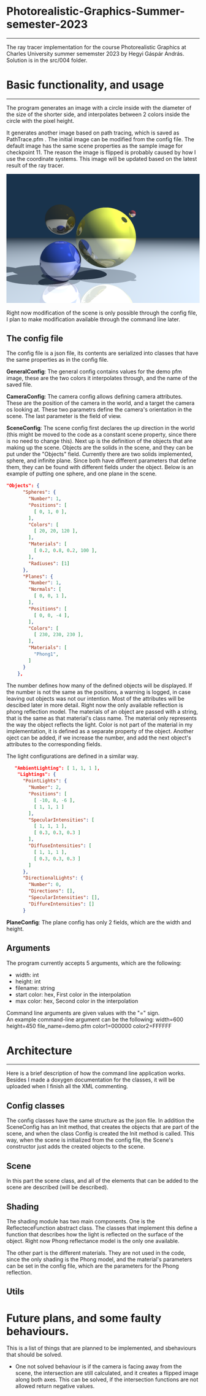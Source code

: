 # Photorealistic-Graphics-Summer-semester-2023
---
The ray tracer implementation for the course Photorealistic Graphics at Charles University summer sememster 2023 by Hegyi Gáspár András. Solution is in the src/004 folder. 

# Basic functionality, and usage
---
The program generates an image with a circle inside with the diameter of the size of the shorter side, and interpolates between 2 colors inside 
the circle with the pixel height.  

It generates another image based on path tracing, which is saved as PathTrace.pfm . The initial image can be modified from the config file. The default image has the same scene properties as the sample image for checkpoint 11. The reason the image is flipped is probably caused by how I use the coordinate systems. This image will be updated based on the latest result of the ray tracer. 

![pt_image](PathTrace.png "The default path traced image")

Right now modification of the scene is only possible through the config file, I plan to make modification available through
the command line later.  

## The config file
The config file is a json file, its contents are serialized into classes that have the same properties as in the
config file.  

__GeneralConfig__: The general config contains values for the demo pfm image, these are the two colors it interpolates through,
and the name of the saved file.
  
__CameraConfig__: The camera config allows defining camera attributes. These are the position of 
the camera in the world, and a target the camera os looking at. These two parametrs define the camera's orientation
in the scene. The last parameter is the field of view.  

__SceneConfig__: The scene config first declares the up direction in the world (this might be moved to the code as a constant scene property, 
since there is no need to change this). Next up is the definition of the objects that are making up the scene.
Objects are the solids in the scene, and they can be put under the "Objects" field. Currently there are two 
solids implemented, sphere, and infinite plane. Since both have different parameters that define them, they 
can be found with different fields under the object. Below is an example of putting one sphere, and one plane in the scene. 

```json
"Objects": {
      "Spheres": {
        "Number": 1,
        "Positions": [
          [ 0, 1, 0 ],
        ],
        "Colors": [
          [ 20, 20, 120 ],
        ],
        "Materials": [
          [ 0.2, 0.8, 0.2, 100 ],
        ],
        "Radiuses": [1]
      },
      "Planes": {
        "Number": 1,
        "Normals": [
          [ 0, 0, 1 ],
        ],
        "Positions": [
          [ 0, 0, -4 ],
        ],
        "Colors": [
          [ 230, 230, 230 ],
        ],
        "Materials": [
          "Phong1",
        ]
      }
    }, 
```
The number defines how many of the defined objects will be displayed. If the number is not the same as the positions, a warning is 
logged, in case leaving out objects was not our intention. Most of the attributes will be descibed later in more detail. Right now the only available reflection is
phong reflection model. The materials of an object are passed with a string, that is the same as that material's class name. The material only represents the way
the object reflects the light. Color is not part of the material in my implementation, it is defined as a separate property of the object.
Another oject can be added, if we increase the number, and add the next object's attributes to the corresponding fields.  

The light configurations are defined in a similar way.
```json
   "AmbientLighting": [ 1, 1, 1 ],
    "Lightings": {
      "PointLights": {
        "Number": 2,
        "Positions": [
          [ -10, 8, -6 ],
          [ 1, 1, 1 ]
        ],
        "SpecularIntensities": [
          [ 1, 1, 1 ],
          [ 0.3, 0.3, 0.3 ]
        ],
        "DiffuseIntensities": [
          [ 1, 1, 1 ],
          [ 0.3, 0.3, 0.3 ]
        ]
      },
      "DirectionalLights": {
        "Number": 0,
        "Directions": [],
        "SpecularIntensities": [],
        "DiffureIntensities": []
      }
```
__PlaneConfig__: The plane config has only 2 fields, which are the width and height.  
## Arguments 
The program currently accepts 5 arguments, which are the following:
- width: int
- height: int
- filename: string
- start color: hex, First color in the interpolation
- max color: hex, Second color in the interpolation

Command line arguments are given values with the "=" sign.  
An example command-line argument can be the following:  width=600 height=450 file_name=demo.pfm color1=000000 color2=FFFFFF


# Architecture
---
Here is a brief description of how the command line application works. Besides I made a doxygen documentation for the classes, it will be uploaded when I finish all the XML commenting.
 ## Config classes
 The config classes have the same structure as the json file. In addition the SceneConfig has an Init method, that creates the 
 objects that are part of the scene, and when the class Config is created the Init method is called. This way, when the scene is initialized 
 from the config file, the Scene's constructor just adds the created objects to the scene.
 ## Scene
 In this part the scene class, and all of the elements that can be added to the scene are described (will be described).
 ## Shading
 The shading module has two main components. One is the ReflecteceFunction abstract class. The classes that implement this
 define a function that describes how the light is reflected on the surface of the object. Right now Phong reflectance model is the only one available.  

 The other part is the different materials. They are not used in the code, since the only shading is the Phong model, and the material's parameters can be 
 set in the config file, which are the parameters for the Phong reflection.
 ## Utils

# Future plans, and some faulty behaviours.
This is a list of things that are planned to be implemented, and sbehaviours that should be solved.  
- One not solved behaviour is if the camera is facing away from the scene, the intersection are 
still calculated, and it creates a flipped image along both axes. This can be solved, if the intersection functions are not allowed return negative values. 
